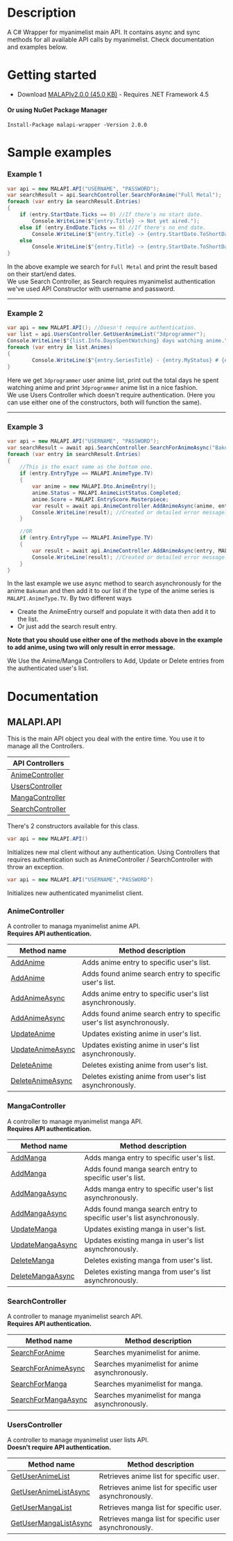 # Description
A C# Wrapper for myanimelist main API. It contains async and sync methods for all available API calls by myanimelist. Check documentation and examples below.

# Getting started
* Download [MALAPIv2.0.0 (45.0 KB)](https://github.com/i3dprogrammer/myanimelistAPI-wrapper/releases/download/v2.0.0/MALAPIv2.0.0.zip) - Requires .NET Framework 4.5

#### Or using NuGet Package Manager
```
Install-Package malapi-wrapper -Version 2.0.0 
```

# Sample examples
<h3>Example 1</h3>

```cs
var api = new MALAPI.API("USERNAME", "PASSWORD");
var searchResult = api.SearchController.SearchForAnime("Full Metal");
foreach (var entry in searchResult.Entries)
{
	if (entry.StartDate.Ticks == 0) //If there's no start date.
		Console.WriteLine($"{entry.Title} -> Not yet aired.");
	else if (entry.EndDate.Ticks == 0) //If there's no end date.
		Console.WriteLine($"{entry.Title} -> {entry.StartDate.ToShortDateString()} to unknown.");
	else
		Console.WriteLine($"{entry.Title} -> {entry.StartDate.ToShortDateString()} to {entry.EndDate.ToShortDateString()}");
}
```

In the above example we search for `Full Metal` and print the result based on their start/end dates. <br/>
We use Search Controller, as Search requires myanimelist authentication we've used API Constructor with username and password.

<hr/>

<h3>Example 2</h3>

```cs
var api = new MALAPI.API(); //Doesn't require authentication.
var list = api.UsersController.GetUserAnimeList("3dprogrammer");
Console.WriteLine($"{list.Info.DaysSpentWatching} days watching anime.");
foreach (var entry in list.Animes)
{
	    Console.WriteLine($"{entry.SeriesTitle} - {entry.MyStatus} # {entry.MyScore}");
}
```

Here we get `3dprogrammer` user anime list, print out the total days he spent watching anime and print `3dprogrammer` anime list in a nice fashion. <br/>
We use Users Controller which doesn't require authentication. (Here you can use either one of the constructors, both will function the same).

<hr/>

<h3>Example 3</h3>

```cs
var api = new MALAPI.API("USERNAME", "PASSWORD");
var searchResult = await api.SearchController.SearchForAnimeAsync("Bakuman");
foreach (var entry in searchResult.Entries)
{
	//This is the exact same as the bottom one.
	if (entry.EntryType == MALAPI.AnimeType.TV)
	{
		var anime = new MALAPI.Dto.AnimeEntry();
		anime.Status = MALAPI.AnimeListStatus.Completed;
		anime.Score = MALAPI.EntryScore.Masterpiece;
		var result = await api.AnimeController.AddAnimeAsync(anime, entry.Id);
		Console.WriteLine(result); //Created or detailed error message.
	}

	//OR
	if (entry.EntryType == MALAPI.AnimeType.TV)
	{
		var result = await api.AnimeController.AddAnimeAsync(entry, MALAPI.AnimeListStatus.Completed);
		Console.WriteLine(result); //Created or detailed error message.
	}
}
```

In the last example we use async method to search asynchronously for the anime `Bakuman` and then add it to our list if the type of the anime series is `MALAPI.AnimeType.TV`. By two different ways
<ul>
	<li>Create the AnimeEntry ourself and populate it with data then add it to the list. </li>
	<li>Or just add the search result entry.</li>
</ul>

<b>Note that you should use either one of the methods above in the example to add anime, using two will only result in error message.</b>

We Use the Anime/Manga Controllers to Add, Update or Delete entries from the authenticated user's list.

# Documentation

## MALAPI.API
This is the main API object you deal with the entire time. You use it to manage all the Controllers.

| API Controllers |
| ----------------- |
| [AnimeController] | 
| [UsersController] |
| [MangaController] |
| [SearchController] |

There's 2 constructors available for this class.

```cs
var api = new MALAPI.API()
```

Initializes new mal client without any authentication. Using Controllers that requires authentication such as AnimeController / SearchController with throw an exception.

```cs 
var api = new MALAPI.API("USERNAME","PASSWORD")
```
Initializes new authenticated myanimelist client.

### AnimeController
A controller to managa myanimelist anime API. <br/><b>Requires API authentication.</b>

| Method name | Method description |
| ----------- | ------------------ |
| [AddAnime](https://github.com/i3dprogrammer/myanimelistAPI-wrapper/blob/master/docs/AnimeController/AddAnime1.md#addanime) | Adds anime entry to specific user's list. |
| [AddAnime](https://github.com/i3dprogrammer/myanimelistAPI-wrapper/blob/master/docs/AnimeController/AddAnime2.md#addanime) | Adds found anime search entry to specific user's list. |
| [AddAnimeAsync](https://github.com/i3dprogrammer/myanimelistAPI-wrapper/blob/master/docs/AnimeController/AddAnime1.md#addanimeasync) | Adds anime entry to specific user's list asynchronously. |
| [AddAnimeAsync](https://github.com/i3dprogrammer/myanimelistAPI-wrapper/blob/master/docs/AnimeController/AddAnime2.md#addanimeasync) | Adds found anime search entry to specific user's list asynchronously. |
| [UpdateAnime] | Updates existing anime in user's list. |
| [UpdateAnimeAsync] | Updates existing anime in user's list asynchronously. |
| [DeleteAnime] | Deletes existing anime from user's list. |
| [DeleteAnimeAsync] |  Deletes existing anime from user's list asynchronously. |

### MangaController
A controller to manage myanimelist manga API. <br/><b>Requires API authentication.</b>

| Method name | Method description |
| ----------- | ------------------ |
| [AddManga](https://github.com/i3dprogrammer/myanimelistAPI-wrapper/blob/master/docs/MangaController/AddManga1.md#addmanga) | Adds manga entry to specific user's list. |
| [AddManga](https://github.com/i3dprogrammer/myanimelistAPI-wrapper/blob/master/docs/MangaController/AddManga2.md#addmanga) | Adds found manga search entry to specific user's list. |
| [AddMangaAsync](https://github.com/i3dprogrammer/myanimelistAPI-wrapper/blob/master/docs/MangaController/AddManga1.md#addmangaasync) | Adds manga entry to specific user's list asynchronously. |
| [AddMangaAsync](https://github.com/i3dprogrammer/myanimelistAPI-wrapper/blob/master/docs/MangaController/AddManga2.md#addmangaasync) | Adds found manga search entry to specific user's list asynchronously. |
| [UpdateManga] | Updates existing manga in user's list. |
| [UpdateMangaAsync] | Updates existing manga in user's list asynchronously. |
| [DeleteManga] | Deletes existing manga from user's list. |
| [DeleteMangaAsync] |  Deletes existing manga from user's list asynchronously. |

### SearchController
A controller to manage myanimelist search API. <br/><b>Requires API authentication.</b>

| Method name | Method description |
| ----------- | ------------------ |
| [SearchForAnime] | Searches myanimelist for anime. |
| [SearchForAnimeAsync] | Searches myanimelist for anime asynchronously. |
| [SearchForManga] | Searches myanimelist for manga. |
| [SearchForMangaAsync] | Searches myanimelist for manga asynchronously. |


### UsersController
A controller to manage myanimelist user lists API. <br/><b>Doesn't require API authentication.</b>

| Method name | Method description |
| ----------- | ------------------ |
| [GetUserAnimeList] | Retrieves anime list for specific user. |
| [GetUserAnimeListAsync] | Retrieves anime list for specific user asynchronously. |
| [GetUserMangaList] | Retrieves manga list for specific user. |
| [GetUserMangaListAsync] | Retrieves manga list for specific user asynchronously. |

[AnimeController]: <#animecontroller>
[MangaController]: <#mangacontroller>
[UsersController]: <#userscontroller>
[SearchController]: <#searchcontroller>

[AddAnime]: <#addanime>
[AddAnimeAsync]: <#addanimeasync>
[UpdateAnime]: <https://github.com/i3dprogrammer/myanimelistAPI-wrapper/blob/master/docs/AnimeController/UpdateAnime.md#updateanime>
[UpdateAnimeAsync]: <https://github.com/i3dprogrammer/myanimelistAPI-wrapper/blob/master/docs/AnimeController/UpdateAnime.md#updateanimeasync>
[DeleteAnime]: <https://github.com/i3dprogrammer/myanimelistAPI-wrapper/blob/master/docs/AnimeController/DeleteAnime.md#deleteanime>
[DeleteAnimeAsync]: <https://github.com/i3dprogrammer/myanimelistAPI-wrapper/blob/master/docs/AnimeController/DeleteAnime.md#deleteanimeasync>

[AddManga]: <#addmanga>
[AddMangaAsync]: <#addmangaasync>
[UpdateManga]: <https://github.com/i3dprogrammer/myanimelistAPI-wrapper/blob/master/docs/MangaController/UpdateManga.md#updatemanga>
[UpdateMangaAsync]: <https://github.com/i3dprogrammer/myanimelistAPI-wrapper/blob/master/docs/MangaController/UpdateManga.md#updatemangaasync>
[DeleteManga]: <https://github.com/i3dprogrammer/myanimelistAPI-wrapper/blob/master/docs/MangaController/DeleteManga.md#deletemanga>
[DeleteMangaAsync]: <https://github.com/i3dprogrammer/myanimelistAPI-wrapper/blob/master/docs/MangaController/DeleteManga.md#deletemangaasync>

[SearchForAnime]: <https://github.com/i3dprogrammer/myanimelistAPI-wrapper/blob/master/docs/SearchController/Search.md#searchforanime>
[SearchForAnimeAsync]: <https://github.com/i3dprogrammer/myanimelistAPI-wrapper/blob/master/docs/SearchController/Search.md#searchforanimeasync>
[SearchForManga]: <https://github.com/i3dprogrammer/myanimelistAPI-wrapper/blob/master/docs/SearchController/Search.md#searchformanga>
[SearchForMangaAsync]: <https://github.com/i3dprogrammer/myanimelistAPI-wrapper/blob/master/docs/SearchController/Search.md#searchformangaasync>

[GetUserAnimeList]: <https://github.com/i3dprogrammer/myanimelistAPI-wrapper/blob/master/docs/UsersController/Users.md#getuseranimelist>
[GetUserAnimeListAsync]: <https://github.com/i3dprogrammer/myanimelistAPI-wrapper/blob/master/docs/UsersController/Users.md#getuseranimelistasync>
[GetUserMangaList]: <https://github.com/i3dprogrammer/myanimelistAPI-wrapper/blob/master/docs/UsersController/Users.md#getusermangalist>
[GetUserMangaListAsync]: <https://github.com/i3dprogrammer/myanimelistAPI-wrapper/blob/master/docs/UsersController/Users.md#getusermangalistasync>

